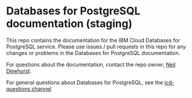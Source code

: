 # Databases for PostgreSQL documentation (staging)

This repo contains the documentation for the IBM Cloud Databases for PostgreSQL service. Please use issues / pull requests in this repo for any changes or problems in the Databases for PostgreSQL documentation.

For questions about the documentation, contact the repo owner, [Neil Dewhurst](https://github.ibm.com/NDewhurs).

For general questions about Databases for PostgreSQL, see the [icd-questions channel](https://ibm-cloudplatform.slack.com/messages/C534XRCF3/)